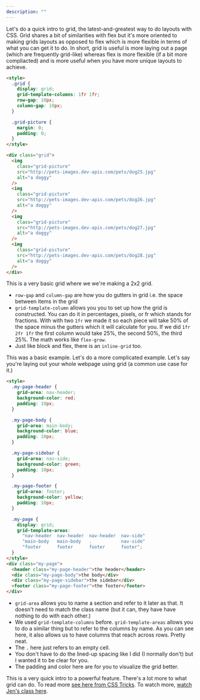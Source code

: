 ```yaml
---
description: ""
---
```


Let's do a quick intro to grid, the latest-and-greatest way to do layouts with CSS. Grid shares a bit of similarities with flex but it's more oriented to making grids layouts as opposed to flex which is more flexible in terms of what you can get it to do. In short, grid is useful is more laying out a page (which are frequently grid-like) whereas flex is more flexible (if a bit more compliacted) and is more useful when you have more unique layouts to achieve.

```html
<style>
  .grid {
    display: grid;
    grid-template-columns: 1fr 1fr;
    row-gap: 10px;
    column-gap: 10px;
  }

  .grid-picture {
    margin: 0;
    padding: 0;
  }
</style>

<div class="grid">
  <img
    class="grid-picture"
    src="http://pets-images.dev-apis.com/pets/dog25.jpg"
    alt="a doggy"
  />
  <img
    class="grid-picture"
    src="http://pets-images.dev-apis.com/pets/dog26.jpg"
    alt="a doggy"
  />
  <img
    class="grid-picture"
    src="http://pets-images.dev-apis.com/pets/dog27.jpg"
    alt="a doggy"
  />
  <img
    class="grid-picture"
    src="http://pets-images.dev-apis.com/pets/dog28.jpg"
    alt="a doggy"
  />
</div>
```

This is a very basic grid where we we're making a 2x2 grid.

- `row-gap` and `column-gap` are how you do gutters in grid i.e. the space between items in the grid
- `grid-template-column` allows you you to set up how the grid is constructed. You can do it in percentages, pixels, or fr which stands for fractions. With with two `1fr` we made it so each piece will take 50% of the space minus the gutters which it will calculate for you. If we did `1fr 2fr 1fr` the first column would take 25%, the second 50%, the third 25%. The math works like `flex-grow`.
- Just like block and flex, there is an `inline-grid` too.

This was a basic example. Let's do a more complicated example. Let's say you're laying out your whole webpage using grid (a common use case for it.)

```html
<style>
  .my-page-header {
    grid-area: nav-header;
    background-color: red;
    padding: 10px;
  }

  .my-page-body {
    grid-area: main-body;
    background-color: blue;
    padding: 10px;
  }

  .my-page-sidebar {
    grid-area: nav-side;
    background-color: green;
    padding: 10px;
  }

  .my-page-footer {
    grid-area: footer;
    background-color: yellow;
    padding: 10px;
  }

  .my-page {
    display: grid;
    grid-template-areas:
      "nav-header  nav-header  nav-header  nav-side"
      "main-body   main-body   .           nav-side"
      "footer      footer      footer      footer";
  }
</style>
<div class="my-page">
  <header class="my-page-header">the header</header>
  <div class="my-page-body">the body</div>
  <div class="my-page-sidebar">the sidebar</div>
  <footer class="my-page-footer">the footer</footer>
</div>
```

- `grid-area` allows you to name a section and refer to it later as that. It doesn't need to match the class name (but it can, they have have nothing to do with each other.)
- We used `grid-template-columns` before. `grid-template-areas` allows you to do a similar thing but to refer to the columns by name. As you can see here, it also allows us to have columns that reach across rows. Pretty neat.
- The `.` here just refers to an empty cell.
- You don't have to do the lined-up spacing like I did (I normally don't) but I wanted it to be clear for you.
- The padding and color here are for you to visualize the grid better.

This is a very quick intro to a powerful feature. There's a lot more to what grid can do. To read more [see here from CSS Tricks][css-tricks]. To watch more, [watch Jen's class here][fem].

[css-tricks]: https://css-tricks.com/snippets/css/complete-guide-grid/
[fem]: https://frontendmasters.com/courses/css-grid-flexbox-v2/
